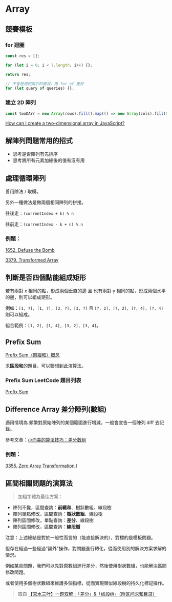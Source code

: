 # Array

## 競賽模板

### for 迴圈

```javascript
const res = [];

for (let i = 0; i < ?.length; i++) {};

return res;

// 不會使用到索引的情況，用 for of 更好
for (let query of queries) {};
```

### 建立 2D 陣列

```javascript
const twoDArr = new Array(rows).fill().map(() => new Array(cols).fill(0));
```

[How can I create a two-dimensional array in JavaScript?](https://sentry.io/answers/how-can-i-create-a-two-dimensional-array-in-javascript/)

## 解陣列問題常用的招式

- 思考是否陣列有先排序
- 思考將所有元素加總後的值有沒有用

## 處理循環陣列

善用除法 / 取模。

另外一種做法是做兩個相同陣列的拼接。

往後走：`(currentIndex + k) % n`

往前走：`(currentIndex - k + n) % n`

### 例題：

[1652. Defuse the Bomb](https://leetcode.com/problems/defuse-the-bomb)

[3379. Transformed Array](https://leetcode.com/problems/transformed-array)

## 判斷是否四個點能組成矩形

若有兩對 x 相同的點，形成兩個垂直的邊 且 也有兩對 y 相同的點，形成兩個水平的邊，則可以組成矩形。

例如：`[1, ?], [1, ?], [3, ?], [3, ?]` 且 `[?, 2], [?, 2], [?, 4], [?, 4]` 則可以組成。

組合範例：`[1, 2], [1, 4], [3, 2], [3, 4]`。

## Prefix Sum

[Prefix Sum（前綴和）概念](https://claire-chang.com/2023/05/04/prefix-sums%EF%BC%88%E5%89%8D%E7%B6%B4%E5%92%8C%EF%BC%89%E6%A6%82%E5%BF%B5/)

求**區段和**的題目，可以聯想到此演算法。

### Prefix Sum LeetCode 題目列表

[Prefix Sum](https://leetcode.com/tag/prefix-sum/)

## Difference Array 差分陣列(數組)

適用情境為 頻繁對原始陣列的某個範圍進行增減，一般會宣告一個陣列 diff 去記錄。

參考文章：[小而美的算法技巧：差分数组](https://labuladong.online/algo/data-structure/diff-array/)

### 例題：

[3355. Zero Array Transformation I](https://leetcode.com/problems/zero-array-transformation-i)

## 區間相關問題的演算法

> 加粗字體為最佳方案：

* 陣列不變，區間查詢：**前綴和**、樹狀數組、線段樹
* 陣列單點修改，區間查詢：**樹狀數組**、線段樹
* 陣列區間修改，單點查詢：**差分**、線段樹
* 陣列區間修改，區間查詢：**線段樹**

注意：上述總結是對於一般性而言的（能直接解決的），對標的是模板問題。

但存在經過一些經過"額外"操作，對問題進行轉化，從而使用別的解決方案求解的情況。

例如某些問題，我們可以先對原數組進行差分，然後使用樹狀數組，也能解決區間修改問題。

或者使用多個樹狀數組來維護多個指標，從而實現類似線段樹的持久化標記操作。

> 取自 [【宫水三叶】一题双解 :「差分」&「线段树」（附区间求和目录）](https://leetcode.cn/problems/corporate-flight-bookings/solutions/968467/gong-shui-san-xie-yi-ti-shuang-jie-chai-fm1ef/)
